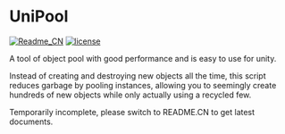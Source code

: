 # UniPool

[![Readme_CN](https://img.shields.io/badge/UniPool-Readme_CN-red)](https://github.com/XuanTools/UniPool/blob/main/README.md) [![license](https://img.shields.io/badge/license-MIT-green)](https://github.com/XuanTools/UniPool/blob/main/LICENSE)

A tool of object pool with good performance and is easy to use for unity.

Instead of creating and destroying new objects all the time, this script reduces garbage by pooling instances, allowing you to seemingly create hundreds of new objects while only actually using a recycled few.

Temporarily incomplete, please switch to README.CN to get latest documents.
